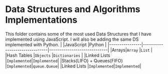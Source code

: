 # Data Structures and Algorithms Implementations

This folder contains some of the most used Data Structures that I have implemented using JavaScript. I will also be adding the same DS implemented with Python.
|                |JavaScript                          |Python                         |
|----------------|-------------------------------|-----------------------------|
|Arrays|`Array`            |`List`          |
|Hash Tables          |`Objects`            |`Dictionaries`           |
|Linked Lists          |`Implemented`|`Implemented`|
|Stacks(LIFO) + Queues(FIFO)         |`Implemented`|`queue.Queue`|
|Linked Lists          |`Implemented`|`Implemented`|
